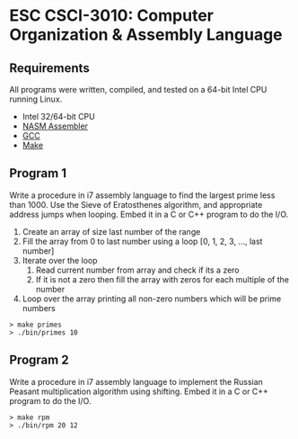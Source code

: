 # ESC CSCI-3010: Computer Organization & Assembly Language

## Requirements

All programs were written, compiled, and tested on a 64-bit Intel CPU running Linux.

- Intel 32/64-bit CPU
- [NASM Assembler](https://www.nasm.us)
- [GCC](https://gcc.gnu.org)
- [Make](https://www.gnu.org/software/make)

## Program 1

Write a procedure in i7 assembly language to find the largest prime less than 1000.  Use the Sieve of Eratosthenes algorithm, and appropriate address jumps when looping.  Embed it in a C or C++ program to do the I/O.

1. Create an array of size last number of the range
2. Fill the array from 0 to last number using a loop [0, 1, 2, 3, ..., last number]
3. Iterate over the loop
    1. Read current number from array and check if its a zero
    2. If it is not a zero then fill the array with zeros for each multiple of the number
4. Loop over the array printing all non-zero numbers which will be prime numbers

```
> make primes
> ./bin/primes 10
```

## Program 2

Write a procedure in i7 assembly language to implement the Russian Peasant multiplication algorithm using shifting. Embed it in a C or C++ program to do the I/O.

```
> make rpm
> ./bin/rpm 20 12
```